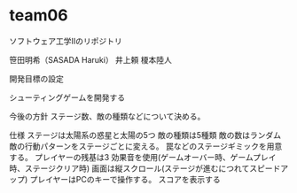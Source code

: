# team06
ソフトウェア工学Ⅱのリポジトリ

笹田明希（SASADA Haruki）
井上頼
榎本陸人

開発目標の設定

シューティングゲームを開発する

今後の方針
ステージ数、敵の種類などについて決める。

仕様
ステージは太陽系の惑星と太陽の5つ
敵の種類は5種類
敵の数はランダム
敵の行動パターンをステージごとに変える。
罠などのステージギミックを用意する。
プレイヤーの残基は3
効果音を使用(ゲームオーバー時、ゲームプレイ時、ステージクリア時)
画面は縦スクロール(ステージが進むにつれてスピードアップ)
プレイヤーはPCのキーで操作する。
スコアを表示する



